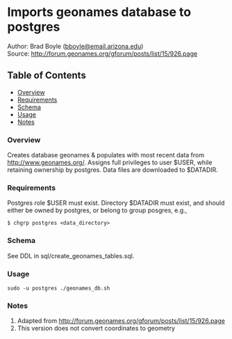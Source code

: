 # Imports geonames database to postgres

Author: Brad Boyle (bboyle@email.arizona.edu)  
Source: http://forum.geonames.org/gforum/posts/list/15/926.page

## Table of Contents

- [Overview](#Overview)
- [Requirements](#Requirements)
- [Schema](#Schema)
- [Usage](#Usage)
- [Notes](#Notes)

### <a name="Overview"></a>Overview

Creates database geonames & populates with most recent data from http://www.geonames.org/. Assigns full privileges to user $USER, while retaining ownership by postgres. Data files are downloaded to $DATADIR.

### <a name="Requirements"></a>Requirements

Postgres role $USER must exist. Directory $DATADIR must exist, and should either be owned by postgres, or belong to group posgres, e.g.,

```
$ chgrp postgres <data_directory>

```

### <a name="Schema"></a>Schema

See DDL in sql/create_geonames_tables.sql.

### <a name="Usage"></a>Usage

```
sudo -u postgres ./geonames_db.sh

```

### <a name="Notes"></a>Notes

1. Adapted from http://forum.geonames.org/gforum/posts/list/15/926.page
2. This version does not convert coordinates to geometry
